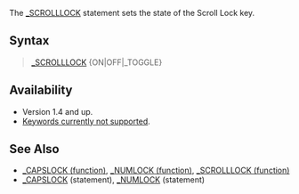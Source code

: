 The [_SCROLLLOCK](_SCROLLLOCK) statement sets the state of the Scroll Lock key.

## Syntax

> [_SCROLLLOCK](_SCROLLLOCK) {ON|OFF|_TOGGLE}

## Availability

* Version 1.4 and up.
* [Keywords currently not supported](Keywords-currently-not-supported-by-QB64).

## See Also

* [_CAPSLOCK (function)](_CAPSLOCK-(function)), [_NUMLOCK (function)](_NUMLOCK-(function)), [_SCROLLLOCK (function)](_SCROLLLOCK-(function))
* [_CAPSLOCK](_CAPSLOCK) (statement), [_NUMLOCK](_NUMLOCK) (statement)
